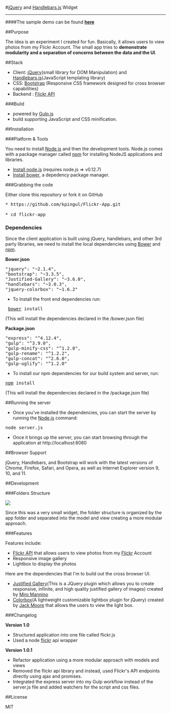 #<a href="http://www.jquery.com">jQuery</a> and <a href="http://handlebarsjs.com/">Handlebars.js</a> Widget</b>


***

####The sample demo can be found <a href="http://kirckpingul.com/Flickr-App"><b>here</b></a>



##Purpose

The idea is an experiment I created for fun. Basically, it allows users to view photos from my Flickr Account. The small app tries to <b>demonstrate modularity and a separation of concerns between the data and the UI</b>.

##Stack

* Client: <a href="http://www.jquery.com">jQuery</a>(small library for DOM Manipulation) and  <a href="http://handlebarsjs.com/">Handlebars.js</a>(JavaScript templating library)
* CSS: <a href="http://foundation.zurb.com/">Bootstrap</a> (Responsive CSS framework designed for cross browser capabilities)
* Backend : <a href="https://www.flickr.com/services/api/">Flickr API</a>

###Build

* powered by [Gulp.js](http://www.gulpjs.com/)
* build supporting JavaScript and CSS  minification.

##Installation

###Platform & Tools

You need to install [Node.js](http://nodejs.org/) and then the development tools. Node.js comes with a package manager called [npm](http://npmjs.org) for installing NodeJS applications and libraries.
* [Install node.js](http://nodejs.org/download/) (requires node.js => v0.12.7)
* [Install bower](http://bower.io/), a depedency package manager.

###Grabbing the code

Either clone this repository or fork it on GitHub

<pre>
* https://github.com/kpingul/Flickr-App.git

* cd flickr-app
</pre>

### Dependencies

Since the client application is built using jQuery, handlebars, and other 3rd party libraries, we need to install the local dependencies using [Bower](http://bower.io/) and [npm](http://npmjs.org).

<b>Bower.json</b>
<pre>
"jquery": "~2.1.4",
"bootstrap": "~3.3.5",
"Justified-Gallery": "~3.6.0",
"handlebars": "~3.0.3",
"jquery-colorbox": "~1.6.2"
</pre>

* To Install the front end dependencies run:
<pre> <a href="http://bower.io">bower</a> install</pre>

(This will install the dependencies declared in the /bower.json file)

<b>Package.json</b>
<pre>
"express": "^4.12.4",
"gulp": "^3.9.0",
"gulp-minify-css": "^1.2.0",
"gulp-rename": "^1.2.2",
"gulp-concat": "^2.6.0",
"gulp-uglify": "^1.2.0"
</pre>

* To install our npm dependencies for our build system and server, run: 
<pre><a href="https://www.npmjs.com">npm</a> install </pre>

(This will install the dependencies declared in the /package.json file)

##Running the server

* Once you've installed the dependencies, you can start the server by running the [Node.js](http://nodejs.org/) command:

<pre>node server.js</pre>

* Once it brings up the server, you can start browsing through the application at http://localhost:8080
 
 
##Browser Support
 
jQuery, Handlebars, and Bootstrap will work with the latest versions of Chrome, Firefox, Safari, and Opera, as well as Internet Explorer version 9, 10, and 11.

##Development

###Folders Structure

<img src="http://i84.photobucket.com/albums/k34/kdiggz415/flickrAppFolderStructure_2.png"/>

Since this was a very small widget, the folder structure is organized by the app folder and separated into the model and view creating a more modular approach. 


###Features

Features include:

<ul>
<li><a href="https://www.flickr.com/services/api/">Flickr API</a> that allows users to view photos from my <a href="https://www.flickr.com/">Flickr</a> Account</li>
  <li>Responsive image gallery</li>
  <li>Lightbox to display the photos</li>
</ul>

Here are the dependencies that I'm to build out the cross browser UI.

<ul>
  <li><a href="http://miromannino.github.io/Justified-Gallery/getting-started/">Justified Gallery</a>(This is a JQuery plugin which allows you to create responsive, infinite, and high quality justified gallery of images) created by <a href="https://github.com/miromannino">Miro Mannino</a></li>
  <li><a href="http://www.jacklmoore.com/colorbox/">Colorbox</a>(A lightweight customizable lightbox plugin for jQuery) created by <a href="https://github.com/jackmoore">Jack Moore</a> that allows the users to view the light box.</li>
</ul>

###Changelog

<b>Version 1.0</b>

<ul>
  <li>Structured application into one file called flickr.js</li>
  <li>Used a node <a href="https://github.com/Pomax/node-flickrapi">flickr</a> api wrapper</li>
</ul>

<b>Version 1.0.1</b>

<ul>
  <li>Refactor application using a more modular approach with models and views</li>
  <li>Removed the flickr api library and instead, used Flickr's API endpoints directly using ajax and promises.</li>
  <li>Integrated the express server into my Gulp workflow instead of the server.js file and added watchers for the script and css files.</li>
</ul>


##License

MIT





